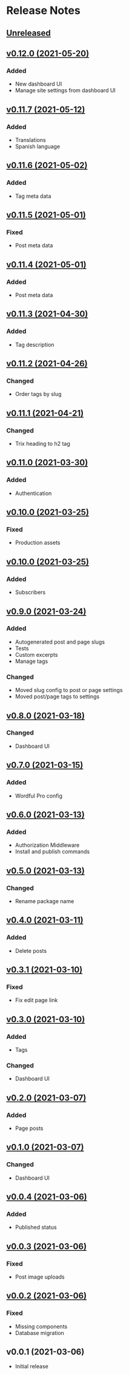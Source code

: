 # Release Notes

## [Unreleased](https://github.com/radiocubito/laravel-wordful/compare/v0.12.0...main)

## [v0.12.0 (2021-05-20)](https://github.com/radiocubito/laravel-wordful/compare/v0.11.7...v0.12.0)

### Added

- New dashboard UI
- Manage site settings from dashboard UI

## [v0.11.7 (2021-05-12)](https://github.com/radiocubito/laravel-wordful/compare/v0.11.6...v0.11.7)

### Added

- Translations
- Spanish language

## [v0.11.6 (2021-05-02)](https://github.com/radiocubito/laravel-wordful/compare/v0.11.5...v0.11.6)

### Added

- Tag meta data

## [v0.11.5 (2021-05-01)](https://github.com/radiocubito/laravel-wordful/compare/v0.11.4...v0.11.5)

### Fixed

- Post meta data

## [v0.11.4 (2021-05-01)](https://github.com/radiocubito/laravel-wordful/compare/v0.11.3...v0.11.4)

### Added

- Post meta data

## [v0.11.3 (2021-04-30)](https://github.com/radiocubito/laravel-wordful/compare/v0.11.2...v0.11.3)

### Added

- Tag description

## [v0.11.2 (2021-04-26)](https://github.com/radiocubito/laravel-wordful/compare/v0.11.1...v0.11.2)

### Changed

- Order tags by slug

## [v0.11.1 (2021-04-21)](https://github.com/radiocubito/laravel-wordful/compare/v0.11.0...v0.11.1)

### Changed

- Trix heading to h2 tag

## [v0.11.0 (2021-03-30)](https://github.com/radiocubito/laravel-wordful/compare/v0.10.1...v0.11.0)

### Added

- Authentication

## [v0.10.0 (2021-03-25)](https://github.com/radiocubito/laravel-wordful/compare/v0.10.0...v0.10.1)

### Fixed

- Production assets

## [v0.10.0 (2021-03-25)](https://github.com/radiocubito/laravel-wordful/compare/v0.9.0...v0.10.0)

### Added

- Subscribers

## [v0.9.0 (2021-03-24)](https://github.com/radiocubito/laravel-wordful/compare/v0.8.0...v0.9.0)

### Added

- Autogenerated post and page slugs
- Tests
- Custom excerpts
- Manage tags

### Changed

- Moved slug config to post or page settings
- Moved post/page tags to settings

## [v0.8.0 (2021-03-18)](https://github.com/radiocubito/laravel-wordful/compare/v0.7.0...v0.8.0)

### Changed

- Dashboard UI

## [v0.7.0 (2021-03-15)](https://github.com/radiocubito/laravel-wordful/compare/v0.6.0...v0.7.0)

### Added

- Wordful Pro config

## [v0.6.0 (2021-03-13)](https://github.com/radiocubito/laravel-wordful/compare/v0.5.0...v0.6.0)

### Added

- Authorization Middleware
- Install and publish commands

## [v0.5.0 (2021-03-13)](https://github.com/radiocubito/laravel-wordful/compare/v0.4.0...v0.5.0)

### Changed

- Rename package name

## [v0.4.0 (2021-03-11)](https://github.com/radiocubito/laravel-wordful/compare/v0.3.1...v0.4.0)

### Added

- Delete posts

## [v0.3.1 (2021-03-10)](https://github.com/radiocubito/laravel-wordful/compare/v0.3.0...v0.3.1)

### Fixed

- Fix edit page link

## [v0.3.0 (2021-03-10)](https://github.com/radiocubito/laravel-wordful/compare/v0.2.0...v0.3.0)

### Added

- Tags

### Changed

- Dashboard UI

## [v0.2.0 (2021-03-07)](https://github.com/radiocubito/laravel-wordful/compare/v0.1.0...v0.2.0)

### Added

- Page posts

## [v0.1.0 (2021-03-07)](https://github.com/radiocubito/laravel-wordful/compare/v0.0.4...v0.1.0)

### Changed

- Dashboard UI

## [v0.0.4 (2021-03-06)](https://github.com/radiocubito/laravel-wordful/compare/v0.0.3...v0.0.4)

### Added

- Published status

## [v0.0.3 (2021-03-06)](https://github.com/radiocubito/laravel-wordful/compare/v0.0.2...v0.0.3)

### Fixed

- Post image uploads

## [v0.0.2 (2021-03-06)](https://github.com/radiocubito/laravel-wordful/compare/v0.0.1...v0.0.2)

### Fixed

- Missing components
- Database migration

## v0.0.1 (2021-03-06)

- Initial release
